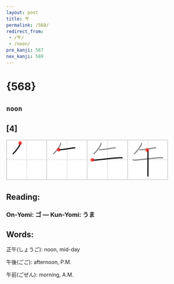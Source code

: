 ```yaml
---
layout: post
title: 午
permalink: /568/
redirect_from:
 - /午/
 - /noon/
pre_kanji: 567
nex_kanji: 569
---
```


# {568}

## `noon`

## [4]

<div class="stroke"><img src="../images/E58D88.png" /></div>

## Reading:

### On-Yomi: ゴ &mdash; Kun-Yomi: うま

## Words:

正午(しょうご): noon, mid-day

午後(ごご): afternoon, P.M.

午前(ごぜん): morning, A.M.
